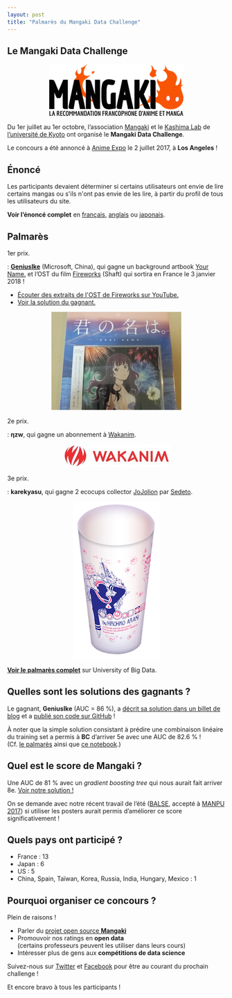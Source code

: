 ```yaml
---
layout: post
title: "Palmarès du Mangaki Data Challenge"
---
```


## Le Mangaki Data Challenge

<p align="center"><a href="https://mangaki.fr"><img src="/public/img/mangaki.png" style="display: inline; margin: 0" /></a></p>

Du 1er juillet au 1er octobre, l’association [Mangaki](https://mangaki.fr) et le [Kashima Lab](http://www.ml.ist.i.kyoto-u.ac.jp/en/) de [l’université de Kyoto](http://www.kyoto-u.ac.jp/en) ont organisé le **Mangaki Data Challenge**.

Le concours a été annoncé à [Anime Expo](http://www.anime-expo.org) le 2 juillet 2017, à **Los Angeles** !

## Énoncé

Les participants devaient déterminer si certains utilisateurs ont envie de lire certains mangas ou s'ils n'ont pas envie de les lire, à partir du profil de tous les utilisateurs du site.

**Voir l’énoncé complet** en [français](/2017/07/18/mangaki-data-challenge-fr/), [anglais](/2017/07/18/mangaki-data-challenge-en/) ou [japonais](/2017/07/18/jp/).

## Palmarès

1er prix.

:   [**GeniusIke**](http://wattlebird.github.io/about/) (Microsoft, China), qui gagne un background artbook [Your Name.](https://mangaki.fr/anime/14495) et l’OST du film [Fireworks](https://mangaki.fr/anime/18331) (Shaft) qui sortira en France le 3 janvier 2018 !  
- [Écouter des extraits de l'OST de Fireworks sur YouTube.](https://www.youtube.com/watch?v=PLydu6Z6h_Q)
- [Voir la solution du gagnant.](https://wattlebird.github.io/2017/10/02/Mangaki-Data-challange-1st-place-solution/)

<p align="center"><img src="/public/img/your-name-is-fireworks.jpg" /></p>

2e prix.

:   **ηzw**, qui gagne un abonnement à [Wakanim](https://www.wakanim.tv).

<p align="center"><img src="/public/img/wakanim.jpg" /></p>

3e prix.

:   **karekyasu**, qui gagne 2 ecocups collector [JoJolion](https://mangaki.fr/manga/5910) par [Sedeto](http://sedeto.fr).

<p align="center"><img src="/public/img/jojolion.png" /></p>

[**Voir le palmarès complet**](http://universityofbigdata.net/competition/5085548788056064?lang=en) sur University of Big Data.

## Quelles sont les solutions des gagnants ?

Le gagnant, **GeniusIke** (AUC = 86 %), a [décrit sa solution dans un billet de blog](https://wattlebird.github.io/2017/10/02/Mangaki-Data-challange-1st-place-solution/) et a [publié son code sur GitHub](https://github.com/wattlebird/MangakiChallenge) !

À noter que la simple solution consistant à prédire une combinaison linéaire du training set a permis à **BC** d’arriver 5e avec une AUC de 82.6 % !  
(Cf. [le palmarès](http://bit.ly/mangakidatachallenge) ainsi que [ce notebook](https://github.com/mangaki/notebooks/blob/master/Mangaki%20Data%20Challenge.ipynb).)

## Quel est le score de Mangaki ?

Une AUC de 81 % avec un *gradient boosting tree* qui nous aurait fait arriver 8e. [Voir notre solution !](https://github.com/mangaki/notebooks/blob/master/Mangaki%20Data%20Challenge.ipynb)

On se demande avec notre récent travail de l’été ([BALSE](https://github.com/mangaki/balse), accepté à [MANPU 2017](http://manpu2017.imlab.jp)) si utiliser les posters aurait permis d’améliorer ce score significativement !

## Quels pays ont participé ?

- France : 13
- Japan : 6
- US : 5
- China, Spain, Taïwan, Korea, Russia, India, Hungary, Mexico : 1

## Pourquoi organiser ce concours ?

Plein de raisons !

- Parler du [projet open source **Mangaki**](https://github.com/mangaki/mangaki/)
- Promouvoir nos ratings en **open data**  
(certains professeurs peuvent les utiliser dans leurs cours)
- Intéresser plus de gens aux **compétitions de data science**

Suivez-nous sur [Twitter](https://twitter.com/mangakifr) et [Facebook](https://fb.me/mangakifr) pour être au courant du prochain challenge !

Et encore bravo à tous les participants !
